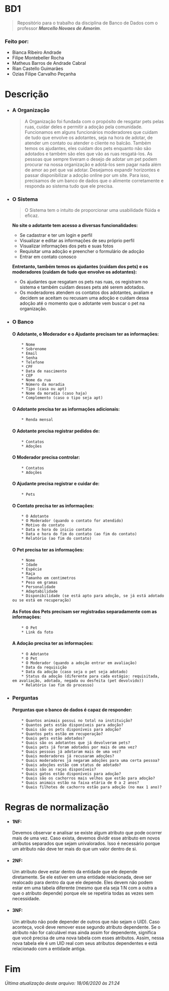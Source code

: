 # BD1
>Repositório para o trabalho da disciplina de Banco de Dados com o professor ***Marcello Novaes de Amorim***.

### Feito por:
* Bianca Ribeiro Andrade
* Filipe Montebeller Rocha
* Matheus Barros de Andrade Cabral
* Rian Castello Guimarães
* Ozias Filipe Carvalho Peçanha

# Descrição

* ### A Organização
    >A Organização foi fundada com o propósito de resgatar pets pelas ruas, cuidar deles e permitir a adoção pela comunidade.
    Funcionamos em alguns funcionários moderadores que cuidam de tudo que envolve os adotantes, seja na hora de adotar, de atender um contato ou atender o cliente no balcão. Também temos os ajudantes, eles cuidam dos pets enquanto não são adotados e também são eles que vão as ruas resgatá-los.
    As pessoas que sempre tiveram o desejo de adotar um pet podem procurar na nossa organização e adotá-los sem pagar nada além de amor ao pet que vai adotar.
    Desejamos expandir horizontes e passar disponibilizar a adoção online por um site. Para isso, precisamos de um banco de dados que o alimente corretamente e responda ao sistema tudo que ele precisa.


* ### O Sistema
    >O Sistema tem o intuito de proporcionar uma usabilidade flúida e eficaz. 

    **No site o adotante tem acesso a diversas funcionalidades:**
    * Se cadastrar e ter um login e perfil
    * Visualizar e editar as informações de seu próprio perfil
    * Visualizar informações dos pets e suas fotos
    * Requisitar uma adoção e preencher o formulário de adoção
    * Entrar em contato conosco

    **Entretanto, também temos os ajudantes (cuidam dos pets) e os moderadores (cuidam de tudo que envolve os adotantes):**
    * Os ajudantes que resgatam os pets nas ruas, os registram no sistema e também cuidam desses pets até serem adotados.
    * Os moderadores atendem os contatos dos adotantes, avaliam e decidem se aceitam ou recusam uma adoção e cuidam dessa adoção até o momento que o adotante vem buscar o pet na organização.


* ### O Banco

    #### O Adotante, o Moderador e o Ajudante precisam ter as informações:
    ```
        * Nome
        * Sobrenome
        * Email
        * Senha
        * Telefone
        * CPF
        * Data de nascimento
        * CEP
        * Nome da rua
        * Número da moradia
        * Tipo (casa ou apt)
        * Nome da moradia (caso haja)
        * Complemento (caso o tipo seja apt)
    ```
    #### O Adotante precisa ter as informações adicionais:
    ```
        * Renda mensal
    ```
        
    #### O Adotante precisa registrar pedidos de:
    ```
        * Contatos
        * Adoções
    ```
        
    #### O Moderador precisa controlar:
    ```
        * Contatos
        * Adoções
    ```
        
    #### O Ajudante precisa registrar e cuidar de:
    ```
        * Pets
    ```
        
    #### O Contato precisa ter as informações:
    ```
        * O Adotante
        * O Moderador (quando o contato for atendido)
        * Motivo do contato
        * Data e hora do inicio contato
        * Data e hora do fim do contato (ao fim do contato)
        * Relatório (ao fim do contato)
    ```
        
    #### O Pet precisa ter as informações:
    ```
        * Nome
        * Idade
        * Espécie
        * Raça
        * Tamanho em centimetros 
        * Peso em gramas
        * Personalidade
        * Adaptabilidade
        * Disponibilidade (se está apto para adoção, se já está adotado ou se está em recuperação)
    ```
        
    #### As Fotos dos Pets precisam ser registradas separadamente com as informações:
    ```
        * O Pet
        * Link da foto
    ```
        
    #### A Adoção precisa ter as informações:
    ```
        * O Adotante
        * O Pet
        * O Moderador (quando a adoção entrar em avaliação)
        * Data da requisição
        * Data da adoção (caso seja o pet seja adotado)
        * Status da adoção (diferente para cada estágio: requisitada, em avaliação, adotada, negada ou desfeita (pet devolvido))
        * Relatório (ao fim do processo)
    ```
    
* ### Perguntas
    
    #### Perguntas que o banco de dados é capaz de responder:
    ```
        * Quantos animais possui no total na instituição?
        * Quantos pets estão disponíveis para adoção?
        * Quais são os pets disponíveis para adoção?
        * Quantos pets estão em recuperação?
        * Quais pets estão adotados?
        * Quais são os adotantes que já devolveram pets?
        * Quais pets já foram adotados por mais de uma vez?
        * Quais pessoas já adotaram mais de uma vez?
        * Quais moderadores já recusaram adoções?
        * Quais moderadores já negaram adoções para uma certa pessoa?
        * Quais adoções estão com status de adotado?
        * Quais são as raças disponíveis?
        * Quais gatos estão disponíveis para adoção?
        * Quais são os cachorros mais velhos que estão para adoção?
        * Quais animais estão na faixa etária de 0 a 2 anos?
        * Quais filhotes de cachorro estão para adoção (no max 1 ano)?
    ```
    
# Regras de normalização
* #### 1NF:
    Devemos observar e analisar se existe algum atributo que pode ocorrer mais de uma vez. Caso exista, devemos dividir esse atributo em novos atributos separados que sejam univalorados. Isso é necessário porque um atributo não deve ter mais do que um valor dentro de si.
    
* #### 2NF:
    Um atributo deve estar dentro da entidade que ele depende diretamente. Se ele estiver em uma entidade relacionada, deve ser realocado para dentro da que ele depende. Eles devem não podem estar em uma tabela diferente (mesmo que ela seja 1:N com a outra a que o atributo depende) porque ele se repetiria todas as vezes sem necessidade.
    
* #### 3NF:
    Um atributo não pode depender de outros que não sejam o UID). Caso aconteça, você deve remover esse segundo atributo dependente.  Se o atributo não for calculável mas ainda assim for dependente, significa que você precisa de uma nova tabela com esses atributos. Assim, nessa nova tabela ele é um UID real com seus atributos dependentes e está relacionado com a entidade antiga.

# Fim

*Última atualização deste arquivo: 18/06/2020 às 21:24*
